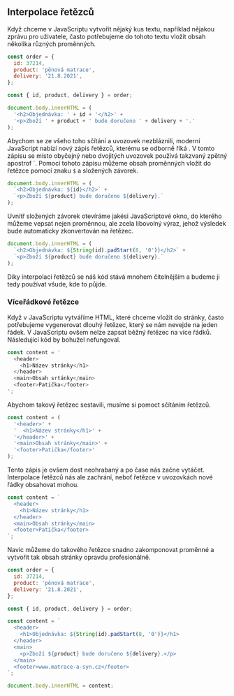 ## Interpolace řetězců

Když chceme v JavaScriptu vytvořit nějaký kus textu, například nějakou zprávu pro uživatele, často potřebujeme do tohoto textu vložit obsah několika různých proměnných.

```js
const order = {
  id: 37214,
  product: 'pěnová matrace',
  delivery: '21.8.2021',
};

const { id, product, delivery } = order;

document.body.innerHTML = (
  '<h2>Objednávka: ' + id + '</h2>' +
  '<p>Zboží ' + product + ' bude doručeno ' + delivery + '.'
);
```

Abychom se ze všeho toho sčítání a uvozovek nezbláznili, moderní JavaScript nabízí nový zápis řetězců, kterému se odborně říká <term cs="interpolace řetězců" em="string interpolation">. V tomto zápisu se místo obyčejný nebo dvojitých uvozovek používá takzvaný zpětný apostrof &#96;. Pomocí tohoto zápisu můžeme obsah proměnných vložit do řetězce pomocí znaku `$` a složených závorek.

```js
document.body.innerHTML = (
  `<h2>Objednávka: ${id}</h2>` + 
  `<p>Zboží ${product} bude doručeno ${delivery}.`
);
```

Uvnitř složených závorek otevíráme jakési JavaScriptové okno, do kterého můžeme vepsat nejen proměnnou, ale zcela libovolný výraz, jehož výsledek bude automaticky zkonvertován na řetězec.

```js
document.body.innerHTML = (
  `<h2>Objednávka: ${String(id).padStart(8, '0')}</h2>` +
  `<p>Zboží ${product} bude doručeno ${delivery}.`
);
```

Díky interpolaci řetězců se náš kód stává mnohem čitelnějším a budeme ji tedy používat všude, kde to půjde.

### Víceřádkové řetězce

Když v JavaScriptu vytváříme HTML, které chceme vložit do stránky, často potřebujeme vygenerovat dlouhý řetězec, který se nám nevejde na jeden řádek. V JavaScriptu ovšem nelze zapsat běžný řetězec na více řádků. Následující kód by bohužel nefungoval.

```js
const content = '
  <header>
    <h1>Název stránky</h1>
  </header>
  <main>Obsah srtánky</main>
  <footer>Patička</footer>
';
```

Abychom takový řetězec sestavili, musíme si pomoct sčítáním řetězců.

```js
const content = (
  '<header>' + 
  '  <h1>Název stránky</h1>' + 
  '</header>' + 
  '<main>Obsah stránky</main>' + 
  '<footer>Patička</footer>'
);
```

Tento zápis je ovšem dost neohrabaný a po čase nás začne vytáčet. Interpolace řetězců nás ale zachrání, neboť řetězce v uvozovkách nové řádky obsahovat mohou.

```js
const content = `
  <header>
    <h1>Název stránky</h1>
  </header>
  <main>Obsah stránky</main>
  <footer>Patička</footer>
`;
```

Navíc můžeme do takového řetězce snadno zakomponovat proměnné a vytvořit tak obsah stránky opravdu profesionálně. 

```js
const order = {
  id: 37214,
  product: 'pěnová matrace',
  delivery: '21.8.2021',
};

const { id, product, delivery } = order;

const content = `
  <header>
    <h1>Objednávka: ${String(id).padStart(8, '0')}</h1>
  </header>
  <main>
    <p>Zboží ${product} bude doručeno ${delivery}.</p>
  </main>
  <footer>www.matrace-a-syn.cz</footer>
`;

document.body.innerHTML = content;
```

